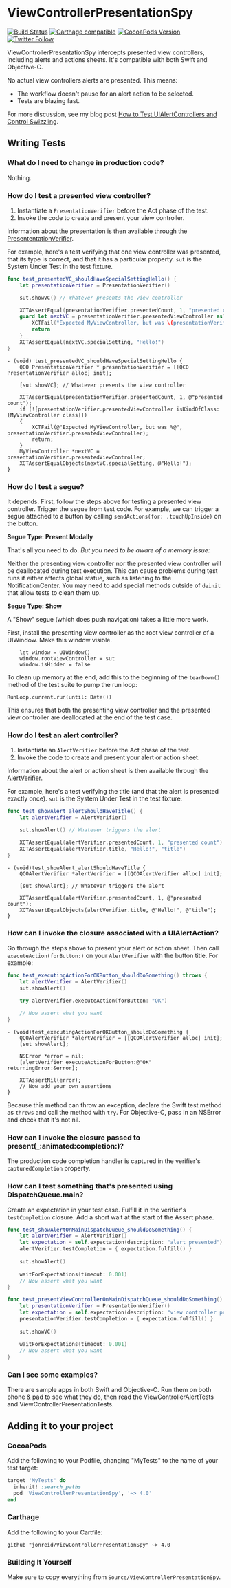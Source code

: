 # ViewControllerPresentationSpy

[![Build Status](https://travis-ci.org/jonreid/ViewControllerPresentationSpy.svg?branch=master)](https://travis-ci.org/jonreid/ViewControllerPresentationSpy)
[![Carthage compatible](https://img.shields.io/badge/Carthage-compatible-4BC51D.svg?style=flat)](https://github.com/Carthage/Carthage)
[![CocoaPods Version](https://cocoapod-badges.herokuapp.com/v/ViewControllerPresentationSpy/badge.png)](https://cocoapods.org/pods/ViewControllerPresentationSpy)
[![Twitter Follow](https://img.shields.io/twitter/follow/qcoding.svg?style=social)](https://twitter.com/qcoding)

ViewControllerPresentationSpy intercepts presented view controllers, including alerts and actions sheets. It's compatible with both Swift and Objective-C.

No actual view controllers alerts are presented. This means:

* The workflow doesn't pause for an alert action to be selected.
* Tests are blazing fast.

For more discussion, see my blog post [How to Test UIAlertControllers and Control Swizzling](http://qualitycoding.org/testing-uialertcontrollers/).


## Writing Tests

### What do I need to change in production code?

Nothing.

### How do I test a presented view controller?

1. Instantiate a `PresentationVerifier` before the Act phase of the test.
2. Invoke the code to create and present your view controller.

Information about the presentation is then available through the
[PresententationVerifier](https://github.com/jonreid/ViewControllerPresentationSpy/blob/master/Source/ViewControllerPresentationSpy/PresentationVerifier.swift).

For example, here's a test verifying that one view controller was presented, that its type is correct, and that it has a particular property. `sut` is the System Under Test in the test fixture.

```swift
func test_presentedVC_shouldHaveSpecialSettingHello() {
    let presentationVerifier = PresentationVerifier()

    sut.showVC() // Whatever presents the view controller

    XCTAssertEqual(presentationVerifier.presentedCount, 1, "presented count")
    guard let nextVC = presentationVerifier.presentedViewController as? MyViewController else {
        XCTFail("Expected MyViewController, but was \(presentationVerifier.presentedViewController)")
        return
    }
    XCTAssertEqual(nextVC.specialSetting, "Hello!")
}
```

```obj-c
- (void) test_presentedVC_shouldHaveSpecialSettingHello {
    QCO PresentationVerifier * presentationVerifier = [[QCO PresentationVerifier alloc] init];

    [sut showVC]; // Whatever presents the view controller

    XCTAssertEqual(presentationVerifier.presentedCount, 1, @"presented count");
    if (![presentationVerifier.presentedViewController isKindOfClass:[MyViewController class]])
    {
        XCTFail(@"Expected MyViewController, but was %@", presentationVerifier.presentedViewController);
        return;
    }
    MyViewController *nextVC = presentationVerifier.presentedViewController;
    XCTAssertEqualObjects(nextVC.specialSetting, @"Hello!");
}
```

### How do I test a segue?

It depends. First, follow the steps above for testing a presented view controller. Trigger the segue from test code. For example, we can trigger a segue attached to a button by calling `sendActions(for: .touchUpInside)` on the button.

**Segue Type: Present Modally**

That's all you need to do. _But you need to be aware of a memory issue:_

Neither the presenting view controller nor the presented view controller will be deallocated during test execution. This can cause problems during test runs if either affects global statue, such as listening to the NotificationCenter. You may need to add special methods outside of `deinit` that allow tests to clean them up.

**Segue Type: Show**

A "Show" segue (which does push navigation) takes a little more work.

First, install the presenting view controller as the root view controller of a UIWindow. Make this window visible.

```
    let window = UIWindow()
    window.rootViewController = sut
    window.isHidden = false
```

To clean up memory at the end, add this to the beginning of the `tearDown()` method of the test suite to pump the run loop:

```
RunLoop.current.run(until: Date())
```

This ensures that both the presenting view controller and the presented view controller are deallocated at the end of the test case.

### How do I test an alert controller?

1. Instantiate an `AlertVerifier` before the Act phase of the test.
2. Invoke the code to create and present your alert or action sheet.

Information about the alert or action sheet is then available through the
[AlertVerifier](https://github.com/jonreid/ViewControllerPresentationSpy/blob/master/Source/ViewControllerPresentationSpy/AlertVerifier.swift).

For example, here's a test verifying the title (and that the alert is presented exactly once). `sut` is the System Under Test
in the test fixture.

```swift
func test_showAlert_alertShouldHaveTitle() {
    let alertVerifier = AlertVerifier()

    sut.showAlert() // Whatever triggers the alert

    XCTAssertEqual(alertVerifier.presentedCount, 1, "presented count")
    XCTAssertEqual(alertVerifier.title, "Hello!", "title")
}
```

```obj-c
- (void)test_showAlert_alertShouldHaveTitle {
    QCOAlertVerifier *alertVerifier = [[QCOAlertVerifier alloc] init];

    [sut showAlert]; // Whatever triggers the alert

    XCTAssertEqual(alertVerifier.presentedCount, 1, @"presented count");
    XCTAssertEqualObjects(alertVerifier.title, @"Hello!", @"title");
}
```

### How can I invoke the closure associated with a UIAlertAction?

Go through the steps above to present your alert or action sheet.
Then call `executeAction(forButton:)` on your `AlertVerifier` with the button title.
For example:

```swift
func test_executingActionForOKButton_shouldDoSomething() throws {
    let alertVerifier = AlertVerifier()
    sut.showAlert()
    
    try alertVerifier.executeAction(forButton: "OK")

    // Now assert what you want
}
```

```obj-c
- (void)test_executingActionForOKButton_shouldDoSomething {
    QCOAlertVerifier *alertVerifier = [[QCOAlertVerifier alloc] init];
    [sut showAlert];

    NSError *error = nil;
    [alertVerifier executeActionForButton:@"OK" returningError:&error];

    XCTAssertNil(error);
    // Now add your own assertions
}
```

Because this method can throw an exception, declare the Swift test method as `throws` and call the method with `try`. For Objective-C, pass in an NSError and check that it's not nil.

### How can I invoke the closure passed to present(_:animated:completion:)?

The production code completion handler is captured in the verifier's `capturedCompletion` property.

### How can I test something that's presented using DispatchQueue.main?

Create an expectation in your test case. Fulfill it in the verifier's `testCompletion` closure. Add a short wait at the start of the Assert phase.

```swift
func test_showAlertOnMainDispatchQueue_shouldDoSomething() {
    let alertVerifier = AlertVerifier()
    let expectation = self.expectation(description: "alert presented")
    alertVerifier.testCompletion = { expectation.fulfill() }
    
    sut.showAlert()
    
    waitForExpectations(timeout: 0.001)
    // Now assert what you want
}
```

```swift
func test_presentViewControllerOnMainDispatchQueue_shouldDoSomething() {
    let presentationVerifier = PresentationVerifier()
    let expectation = self.expectation(description: "view controller presented")
    presentationVerifier.testCompletion = { expectation.fulfill() }
    
    sut.showVC()
    
    waitForExpectations(timeout: 0.001)
    // Now assert what you want
}
```

### Can I see some examples?

There are sample apps in both Swift and Objective-C. Run them on both phone & pad to see what they do, then read the ViewControllerAlertTests and ViewControllerPresentationTests.


## Adding it to your project

### CocoaPods

Add the following to your Podfile, changing "MyTests" to the name of your test target:

```ruby
target 'MyTests' do
  inherit! :search_paths
  pod 'ViewControllerPresentationSpy', '~> 4.0'
end
```

### Carthage

Add the following to your Cartfile:

```
github "jonreid/ViewControllerPresentationSpy" ~> 4.0
```

### Building It Yourself

Make sure to copy everything from `Source/ViewControllerPresentationSpy`.
